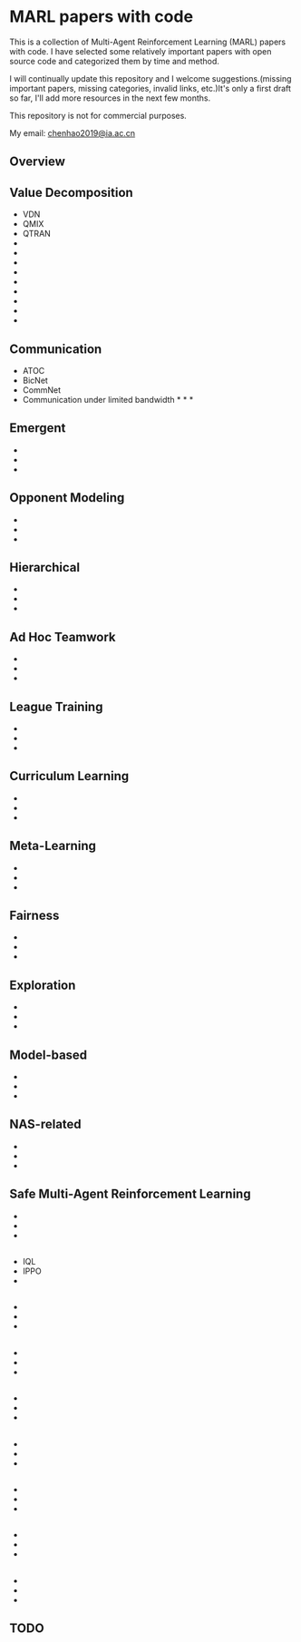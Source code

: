 # MARL papers with code
This is a collection of Multi-Agent Reinforcement Learning (MARL) papers with code. I have selected some relatively important papers with open source code and categorized them by time and method.

I will continually update this repository and I welcome suggestions.(missing important papers, missing categories, invalid links, etc.)It's only a first draft so far, I'll add more resources in the next few months.

This repository is not for commercial purposes.

My email: chenhao2019@ia.ac.cn

## Overview

## Value Decomposition
* VDN
* QMIX
* QTRAN
* 
* 
* 
* 
* 
* 
* 
* 
* 

## Communication
* ATOC
* BicNet
* CommNet
* Communication under limited bandwidth
   * 
   *
   *

## Emergent
* 
* 
* 

## Opponent Modeling
* 
* 
* 

## Hierarchical
* 
* 
* 

## Ad Hoc Teamwork
* 
* 
* 

## League Training
* 
* 
* 

## Curriculum Learning
* 
* 
* 

## Meta-Learning
* 
* 
* 

## Fairness 
* 
* 
*

## Exploration
* 
* 
*

## Model-based
* 
* 
*

## NAS-related
* 
* 
*

## Safe Multi-Agent Reinforcement Learning
* 
* 
*

## 
* IQL
* IPPO
*

## 
* 
* 
*

## 
* 
* 
*

## 
* 
* 
*

## 
* 
* 
*

## 
* 
* 
*

## 
* 
* 
*

## 
* 
* 
*



## TODO








